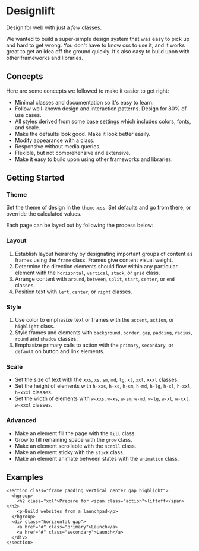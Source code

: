 # Designlift
Design for web with just a *few* classes.

We wanted to build a super-simple design system that was easy to pick up and hard to get wrong. You don't have to know css to use it, and it works great to get an idea off the ground quickly. It's also easy to build upon with other frameworks and libraries.

## Concepts
Here are some concepts we followed to make it easier to get right:
- Minimal classes and documentation so it's easy to learn.
- Follow well-known design and interaction patterns. Design for 80% of use cases. 
- All styles derived from some base settings which includes colors, fonts, and scale.
- Make the defaults look good. Make it look better easily.
- Modify appearance with a class.
- Responsive without media queries.
- Flexible, but not comprehensive and extensive.
- Make it easy to build upon using other frameworks and libraries.

## Getting Started
### Theme
Set the theme of design in the `theme.css`. Set defaults and go from there, or override the calculated values.

Each page can be layed out by following the process below:

### Layout
1. Establish layout heirarchy by designating important groups of content as frames using the `frame` class. Frames give content visual weight.
2. Determine the direction elements should flow within any particular element with the `horizontal`, `vertical`, `stack`, or `grid`  class.
3. Arrange content with `around`, `between`, `split`, `start`, `center`, or `end` classes.
4. Position text with `left`, `center`, or `right` classes.

### Style
1. Use color to emphasize text or frames with the `accent`, `action`, or `highlight` class.
2. Style frames and elements with `background`, `border`, `gap`, `padding`, `radius`, `round` and `shadow` classes.
3. Emphasize primary calls to action with the `primary`, `secondary`, or `default` on button and link elements.

### Scale
- Set the size of text with the `xxs`, `xs`, `sm`, `md`, `lg`, `xl`, `xxl`, `xxxl` classes.
- Set the height of elements with `h-xxs`, `h-xs`, `h-sm`, `h-md`, `h-lg`, `h-xl`, `h-xxl`, `h-xxxl` classes.
- Set the width of elements with `w-xxs`, `w-xs`, `w-sm`, `w-md`, `w-lg`, `w-xl`, `w-xxl`, `w-xxxl` classes.

### Advanced
- Make an element fill the page with the `fill` class.
- Grow to fill remaining space with the `grow` class.
- Make an element scrollable with the `scroll` class.
- Make an element sticky with the `stick` class.
- Make an element animate between states with the `animation` class.


## Examples

```
<section class="frame padding vertical center gap highlight">
  <hgroup>
    <h2 class="xxl">Prepare for <span class="action">liftoff</span></h2>
    <p>Build websites from a launchpad</p>
  </hgroup>
  <div class="horizontal gap">
    <a href="#" class="primary">Launch</a>
    <a href="#" class="secondary">Launch</a>
  </div>
</section>
```
